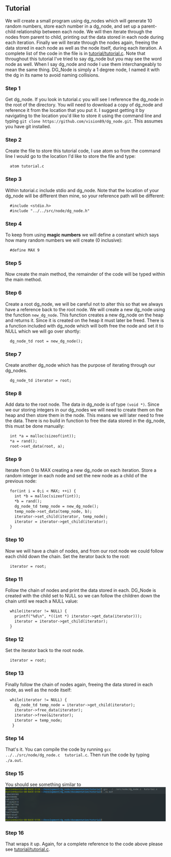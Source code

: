 ## Tutorial
We will create a small program using dg_nodes which will generate 10 random numbers, store each number in a dg_node, and set up a parent-child relationship between each node.  We will then iterate through the nodes from parent to child, printing out the data stored in each node during each iteration.  Finally we will iterate through the nodes again, freeing the data stored in each node as well as the node itself, during each iteration.
A complete list of the code in the file is in [tutorial/tutorial.c](tutorial/tutorial.c).
Note that throughout this tutorial I've tried to say dg_node but you may see the word node as well.  When I say dg_node and node I use them interchangeably to mean the same thing.  DG_Node is simply a 1 degree node, I named it with the dg in its name to avoid naming collisions.

### Step 1
Get dg_node.  If you look in tutorial.c you will see I reference the dg_node in the root of the directory.  You will need to download a copy of dg_node and reference it from the location that you put it.  I suggest getting it by navigating to the location you'd like to store it using the command line and typing `git clone https://github.com/vision89/dg_node.git`.  This assumes you have git installed.

### Step 2
Create the file to store this tutorial code, I use atom so from the command line I would go to the location I'd like to store the file and type:

```
  atom tutorial.c
```

### Step 3
Within tutorial.c include stdio and dg_node.  Note that the location of your dg_node will be different then mine, so your reference path will be different:

```
  #include <stdio.h>
  #include "../../src/node/dg_node.h"
```

### Step 4
To keep from using **magic numbers** we will define a constant which says how many random numbers we will create (0 inclusive):

```
  #define MAX 9
```

### Step 5
Now create the main method, the remainder of the code will be typed within the main method.

### Step 6
Create a root dg_node, we will be careful not to alter this so that we always have a reference back to the root node.  We will create a new dg_node using the function `new_dg_node`.  This function creates a new dg_node on the heap and returns it.  Since it is created on the heap it must later be freed.  There is a function included with dg_node which will both free the node and set it to NULL which we will go over shortly:

```
  dg_node_td root = new_dg_node();
```

### Step 7
Create another dg_node which has the purpose of iterating through our dg_nodes.

```
  dg_node_td iterator = root;
```

### Step 8
Add data to the root node.  The data in dg_node is of type `(void *)`.  Since we our storing integers in our dg_nodes we will need to create them on the heap and then store them in the node.  This means we will later need to free the data.  There is no build in function to free the data stored in the dg_node, this must be done manually:

```
  int *a = malloc(sizeof(int));
  *a = rand();
  root->set_data(root, a);
```

### Step 9
Iterate from 0 to MAX creating a new dg_node on each iteration.  Store a random integer in each node and set the new node as a child of the previous node:

```
  for(int i = 0;i < MAX; ++i) {
    int *b = malloc(sizeof(int));
    *b = rand();
    dg_node_td temp_node = new_dg_node();
    temp_node->set_data(temp_node, b);
    iterator->set_child(iterator, temp_node);
    iterator = iterator->get_child(iterator);
  }
```

### Step 10
Now we will have a chain of nodes, and from our root node we could follow each child down the chain.  Set the iterator back to the root:

```
  iterator = root;
```

### Step 11
Follow the chain of nodes and print the data stored in each.  DG_Node is created with the child set to NULL so we can follow the children down the chain until we reach a NULL value:

```
  while(iterator != NULL) {
    printf("%d\n", *((int *) iterator->get_data(iterator)));
    iterator = iterator->get_child(iterator);
  }
```

### Step 12
Set the iterator back to the root node.

```
  iterator = root;
```

### Step 13
Finally follow the chain of nodes again, freeing the data stored in each node, as well as the node itself:

```
  while(iterator != NULL) {
    dg_node_td temp_node = iterator->get_child(iterator);
    iterator->free_data(iterator);
    iterator->free(&iterator);
    iterator = temp_node;
   }
```

### Step 14
That's it.  You can compile the code by running `gcc ../../src/node/dg_node.c  tutorial.c`.  Then run the code by typing `./a.out`.

### Step 15
You should see something similar to ![output](tutorial_screenshot.png "output")

### Step 16
That wraps it up.  Again, for a complete reference to the code above please see [tutorial/tutorial.c](tutorial/tutorial.c).
